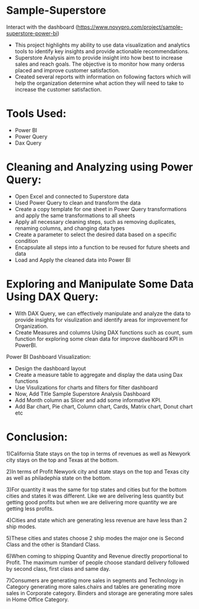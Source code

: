 # Sample-Superstore
 Interact with the dashboard (https://www.novypro.com/project/sample-superstore-power-bi)

- This project highlights my ability to use data visualization and analytics tools to identify key insights and provide actionable recommendations.
- Superstore Analysis aim to provide insight into how best to increase sales and reach goals. The objective is to monitor how many orderss placed and improve customer satisfaction. 
- Created several reports with information on following factors which will help the organization determine what action they will need to take to increase the customer satisfaction.

# Tools Used:
- Power BI
- Power Query
- Dax Query

# Cleaning and Analyzing using Power Query:
- Open Excel and connected to Superstore data
- Used Power Query to clean and transform the data
- Create a copy template for one sheet in Power Query transformations and apply the same transformations to all sheets
- Apply all necessary cleaning steps, such as removing duplicates, renaming columns, and changing data types
- Create a parameter to select the desired data based on a specific condition
- Encapsulate all steps into a function to be reused for future sheets and data
- Load and Apply the cleaned data into Power BI

# Exploring and Manipulate Some Data Using DAX Query:
- With DAX Query, we can effectively manipulate and analyze the data to provide insights for visulization and identify areas for improvement for Organization.
- Create Measures and columns Using DAX functions such as count, sum function for exploring some clean data for improve dashboard KPI in PowerBI.

Power BI Dashboard Visualization:
- Design the dashboard layout
- Create a measure table to aggregate and display the data using Dax functions
- Use Visulizations for charts and filters for filter dashboard
- Now, Add Title Sample Superstore Analysis Dashboard
- Add Month column as Slicer and add some informative KPI.
- Add Bar chart, Pie chart, Column chart, Cards, Matrix chart, Donut chart etc


# Conclusion:
1)California State stays on the top in terms of revenues as well as Newyork city stays on the top and Texas at the bottom.

2)In terms of Profit Newyork city and state stays on the top  and Texas city as well as philadephia state on the bottom.

3)For quantity it was the same for top states and cities but for the bottom cities and states it was different. Like we are delivering less quantity but getting good profits but when we are delivering more quantity we are getting less profits.

4)Cities and state which are generating less revenue are have less than 2 ship modes.

5)These cities and states choose 2 ship modes the major one is Second Class and the other is Standard Class.

6)When coming to shipping Quantity and Revenue directly proportional to Profit. The maximum number of people choose standard delivery followed by second class, first class and same day.

7)Consumers are generating more sales in segments and Technology in Category generating more sales.chairs and tables are generating more sales in Corporate category. Binders and storage are generating more sales in Home Office Category.

